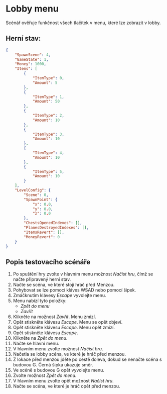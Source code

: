 # Lobby menu
Scénář ověřuje funkčnost všech tlačítek v menu, které lze zobrazit v lobby.
## Herní stav:
```json
{
    "SpawnScene": 4,
    "GameState": 1,
    "Money": 1000,
    "Items": [
        {
            "ItemType": 0,
            "Amount": 5
        },
        {
            "ItemType": 1,
            "Amount": 50
        },
        {
            "ItemType": 2,
            "Amount": 10
        },
        {
            "ItemType": 3,
            "Amount": 10
        },
        {
            "ItemType": 4,
            "Amount": 10
        },
        {
            "ItemType": 5,
            "Amount": 10
        }
    ],
    "LevelConfig": {
        "Scene": 0,
        "SpawnPoint": {
            "x": 0.0,
            "y": 0.0,
            "z": 0.0
        },
        "ChestsOpenedIndexes": [],
        "PlanesDestroyedIndexes": [],
        "ItemsRevert": [],
        "MoneyRevert": 0
    }
}
```

## Popis testovacího scénáře
1. Po spuštění hry zvolte v hlavním menu možnost *Načíst hru*, čímž se načte připravený herní stav.
2. Načte se scéna, ve které stojí hráč před Menzou.
3. Pohybovat se lze pomocí kláves WSAD nebo pomocí šipek.
4. Zmáčknutím klávesy *Escape* vyvolejte menu.
5. Menu nabízí tyto položky:
    - *Zpět do menu*
    - *Zavřít*
6. Klikněte na možnost *Zavřít*. Menu zmizí.
7. Opět stiskněte klávesu *Escape*. Menu se opět objeví.
8. Opět stiskněte klávesu *Escape*. Menu opět zmizí.
9. Opět stiskněte klávesu *Escape*.
10. Klikněte na *Zpět do menu*.
11. Načte se hlavní menu.
12. V hlavním menu zvolte možnost *Načíst hru*.
13. Načetla se lobby scéna, ve které je hráč před menzou.
14. Z lokace před menzou jděte po cestě doleva, dokud se nenačte scéna s budovou G. Černá šipka ukazuje směr.
15. Ve scéně s budovou G opět vyvolejte menu.
16. Zvolte možnost *Zpět do menu*.
17. V hlavním menu zvolte opět možnost *Načíst hru*.
18. Načte se scéna, ve které je hráč opět před menzou.


